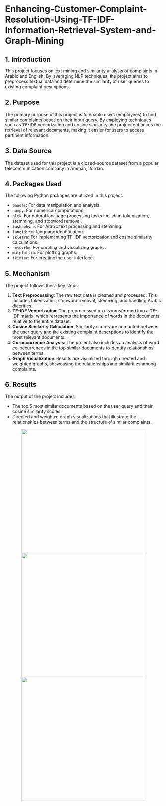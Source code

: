 # Enhancing-Customer-Complaint-Resolution-Using-TF-IDF-Information-Retrieval-System-and-Graph-Mining

## 1. Introduction
This project focuses on text mining and similarity analysis of complaints in Arabic and English. By leveraging NLP techniques, the project aims to preprocess textual data and determine the similarity of user queries to existing complaint descriptions.

## 2. Purpose
The primary purpose of this project is to enable users (employees) to find similar complaints based on their input query. By employing techniques such as TF-IDF vectorization and cosine similarity, the project enhances the retrieval of relevant documents, making it easier for users to access pertinent information.

## 3. Data Source
The dataset used for this project is a closed-source dataset from a popular telecommunication company in Amman, Jordan.

## 4. Packages Used
The following Python packages are utilized in this project:
- `pandas`: For data manipulation and analysis.
- `numpy`: For numerical computations.
- `nltk`: For natural language processing tasks including tokenization, stemming, and stopword removal.
- `tashaphyne`: For Arabic text processing and stemming.
- `langid`: For language identification.
- `sklearn`: For implementing TF-IDF vectorization and cosine similarity calculations.
- `networkx`: For creating and visualizing graphs.
- `matplotlib`: For plotting graphs.
- `tkinter`: For creating the user interface.

## 5. Mechanism
The project follows these key steps:
1. **Text Preprocessing**: The raw text data is cleaned and processed. This includes tokenization, stopword removal, stemming, and handling Arabic diacritics.
2. **TF-IDF Vectorization**: The preprocessed text is transformed into a TF-IDF matrix, which represents the importance of words in the documents relative to the entire dataset.
3. **Cosine Similarity Calculation**: Similarity scores are computed between the user query and the existing complaint descriptions to identify the most relevant documents.
4. **Co-occurrence Analysis**: The project also includes an analysis of word co-occurrences in the top similar documents to identify relationships between terms.
5. **Graph Visualization**: Results are visualized through directed and weighted graphs, showcasing the relationships and similarities among complaints.

## 6. Results
The output of the project includes:
- The top 5 most similar documents based on the user query and their cosine similarity scores.
- Directed and weighted graph visualizations that illustrate the relationships between terms and the structure of similar complaints.
<p align="center">
  <img src="https://github.com/user-attachments/assets/309e2326-2d0e-4f65-9554-c7225d5a98fb" width="400">
  <img src="https://github.com/user-attachments/assets/e81fbc94-fa32-4968-9d63-953a6d84ecac" width="400">
  <img src="https://github.com/user-attachments/assets/f8a96cd9-5efa-4cb3-94f5-f08bca4c5fe0" width="400">
</p>
